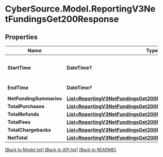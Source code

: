 # CyberSource.Model.ReportingV3NetFundingsGet200Response
## Properties

Name | Type | Description | Notes
------------ | ------------- | ------------- | -------------
**StartTime** | **DateTime?** | Valid report Start Date in **ISO 8601 format**. Please refer the following link to know more about ISO 8601 format. - https://xml2rfc.tools.ietf.org/public/rfc/html/rfc3339.html#anchor14  **Example:** - yyyy-MM-dd&#39;T&#39;HH:mm:ss.SSSZZ  | [optional] 
**EndTime** | **DateTime?** | Valid report End Date in **ISO 8601 format** **Example date format:** - yyyy-MM-dd&#39;T&#39;HH:mm:ss.SSSZZ  | [optional] 
**NetFundingSummaries** | [**List&lt;ReportingV3NetFundingsGet200ResponseNetFundingSummaries&gt;**](ReportingV3NetFundingsGet200ResponseNetFundingSummaries.md) | List of Netfunding summary objects | [optional] 
**TotalPurchases** | [**List&lt;ReportingV3NetFundingsGet200ResponseTotalPurchases&gt;**](ReportingV3NetFundingsGet200ResponseTotalPurchases.md) | List of total purchases currency wise | [optional] 
**TotalRefunds** | [**List&lt;ReportingV3NetFundingsGet200ResponseTotalPurchases&gt;**](ReportingV3NetFundingsGet200ResponseTotalPurchases.md) | List of total refunds currency wise | [optional] 
**TotalFees** | [**List&lt;ReportingV3NetFundingsGet200ResponseTotalPurchases&gt;**](ReportingV3NetFundingsGet200ResponseTotalPurchases.md) | List of total fees currency wise | [optional] 
**TotalChargebacks** | [**List&lt;ReportingV3NetFundingsGet200ResponseTotalPurchases&gt;**](ReportingV3NetFundingsGet200ResponseTotalPurchases.md) | List of total chargebacks currency wise | [optional] 
**NetTotal** | [**List&lt;ReportingV3NetFundingsGet200ResponseTotalPurchases&gt;**](ReportingV3NetFundingsGet200ResponseTotalPurchases.md) | List of new total currency wise | [optional] 

[[Back to Model list]](../README.md#documentation-for-models) [[Back to API list]](../README.md#documentation-for-api-endpoints) [[Back to README]](../README.md)

